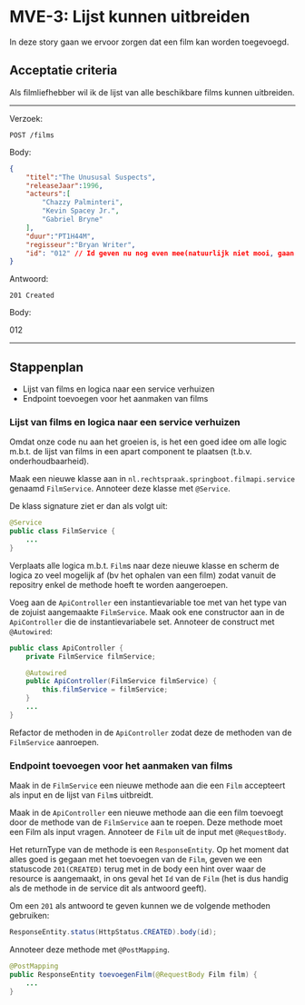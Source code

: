 # MVE-3: Lijst kunnen uitbreiden
In deze story gaan we ervoor zorgen dat een film kan worden toegevoegd.

## Acceptatie criteria

Als filmliefhebber wil ik de lijst van alle beschikbare films kunnen uitbreiden. 

---
Verzoek:

`POST /films`

Body:

```json
{
    "titel":"The Unususal Suspects",
    "releaseJaar":1996,
    "acteurs":[
        "Chazzy Palminteri",
        "Kevin Spacey Jr.",
        "Gabriel Bryne"
    ],
    "duur":"PT1H44M",
    "regisseur":"Bryan Writer",
    "id": "012" // Id geven nu nog even mee(natuurlijk niet mooi, gaan we in de volgende story rechttrekken)
}
```

Antwoord:

`201 Created`

Body:

012

---

## Stappenplan

* Lijst van films en logica naar een service verhuizen
* Endpoint toevoegen voor het aanmaken van films

### Lijst van films en logica naar een service verhuizen

Omdat onze code nu aan het groeien is, is het een goed idee om alle logic m.b.t. de lijst van films in een apart component te plaatsen (t.b.v. onderhoudbaarheid). 

Maak een nieuwe klasse aan in `nl.rechtspraak.springboot.filmapi.service` genaamd `FilmService`. Annoteer deze klasse met `@Service`.

De klass signature ziet er dan als volgt uit:

```java
@Service
public class FilmService {
    ...
}
```

Verplaats alle logica m.b.t. `Film`s naar deze nieuwe klasse en scherm de logica zo veel mogelijk af (bv het ophalen van een film) zodat vanuit de repositry enkel de methode hoeft te worden aangeroepen.

Voeg aan de `ApiController` een instantievariable toe met van het type van de zojuist aangemaakte `FilmService`. Maak ook ene constructor aan in de `ApiController` die de instantievariabele set. Annoteer de construct met `@Autowired`:

```java
public class ApiController {
    private FilmService filmService;

    @Autowired
    public ApiController(FilmService filmService) {
        this.filmService = filmService;
    }
    ...
}
```

Refactor de methoden in de `ApiController` zodat deze de methoden van de `FilmService` aanroepen.

### Endpoint toevoegen voor het aanmaken van films

Maak in de `FilmService` een nieuwe methode aan die een `Film` accepteert als input en de lijst van `Film`s uitbreidt. 

Maak in de `ApiController` een nieuwe methode aan die een film toevoegt door de methode van de `FilmService` aan te roepen. Deze methode moet een Film als input vragen. Annoteer de `Film` uit de input met `@RequestBody`.

Het returnType van de methode is een `ResponseEntity`. Op het moment dat alles goed is gegaan met het toevoegen van de `Film`, geven we een statuscode `201(CREATED)` terug met in de body een hint over waar de resource is aangemaakt, in ons geval het `Id` van de `Film` (het is dus handig als de methode in de service dit als antwoord geeft).

Om een `201` als antwoord te geven kunnen we de volgende methoden gebruiken:

```java
ResponseEntity.status(HttpStatus.CREATED).body(id);
```

Annoteer deze methode met `@PostMapping`.

```java
@PostMapping
public ResponseEntity toevoegenFilm(@RequestBody Film film) {
    ...
}
```